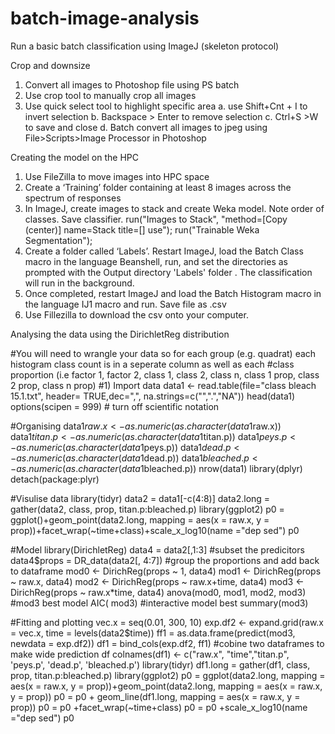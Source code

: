 # batch-image-analysis
Run a basic batch classification using ImageJ (skeleton protocol)

Crop and downsize

1.	Convert all images to Photoshop file using PS batch
2.	Use crop tool to manually crop all images
3.	Use quick select tool to highlight specific area
a.	use Shift+Cnt + I to invert selection
b.	Backspace > Enter to remove selection
c.	Ctrl+S >W to save and close
d.	Batch convert all images to jpeg using File>Scripts>Image Processor in Photoshop


Creating the model on the HPC

1.	Use FileZilla to move images into HPC space
2.	Create a ‘Training’ folder containing at least 8 images across the spectrum of responses
3.	In ImageJ, create images to stack and create Weka model. Note order of classes. Save classifier.
run("Images to Stack", "method=[Copy (center)] name=Stack title=[] use");
run("Trainable Weka Segmentation");
4.	Create a folder called ‘Labels’. Restart ImageJ, load the Batch Class macro in the language Beanshell, run, and set the directories as prompted with the Output directory 'Labels' folder . The classification will run in the background.
5.	Once completed, restart ImageJ and load the Batch Histogram macro in the language IJ1 macro and run. Save file as .csv
6.	Use Fillezilla to download the csv onto your computer. 



Analysing the data using the DirichletReg distribution

#You will need to wrangle your data so for each group (e.g. quadrat) each histogram class count is in a seperate column as well as each #class proportion (i.e factor 1, factor 2, class 1, class 2, class n, class 1 prop, class 2 prop, class n prop)
#1) Import data
data1 <- read.table(file="class bleach 15.1.txt", header= TRUE,dec=",", na.strings=c("",".","NA")) 
head(data1)
options(scipen = 999)  # turn off scientific notation


#Organising
data1$raw.x <- as.numeric(as.character(data1$raw.x))
data1$titan.p <- as.numeric(as.character(data1$titan.p))
data1$peys.p <- as.numeric(as.character(data1$peys.p))
data1$dead.p <- as.numeric(as.character(data1$dead.p))
data1$bleached.p <- as.numeric(as.character(data1$bleached.p))
nrow(data1)
library(dplyr)
detach(package:plyr)


#Visulise data
library(tidyr)
data2 = data1[-c(4:8)]
data2.long = gather(data2, class, prop, titan.p:bleached.p)
library(ggplot2)
p0 = ggplot()+geom_point(data2.long, mapping = aes(x = raw.x, y = prop))+facet_wrap(~time+class)+scale_x_log10(name ="dep sed")
p0


#Model
library(DirichletReg)
data4 = data2[,1:3]  #subset the predicitors
data4$props = DR_data(data2[, 4:7])   #group the proportions and add back to dataframe
mod0 <- DirichReg(props ~ 1, data4)
mod1 <- DirichReg(props ~ raw.x, data4)
mod2 <- DirichReg(props ~ raw.x+time, data4)
mod3 <- DirichReg(props ~ raw.x*time, data4)
anova(mod0, mod1, mod2, mod3)  #mod3 best model
AIC( mod3)  #interactive model best
summary(mod3)


#Fitting and plotting
vec.x = seq(0.01, 300, 10)
exp.df2 <- expand.grid(raw.x  = vec.x, 
                      time     = levels(data2$time))
ff1 = as.data.frame(predict(mod3, newdata = exp.df2))
df1 = bind_cols(exp.df2, ff1)  #cobine two dataframes to make wide prediction df
colnames(df1) <- c("raw.x", "time","titan.p", 'peys.p', 'dead.p', 'bleached.p')
library(tidyr)
df1.long = gather(df1, class, prop, titan.p:bleached.p)
library(ggplot2)
p0 = ggplot(data2.long, mapping = aes(x = raw.x, y = prop))+geom_point(data2.long, mapping = aes(x = raw.x, y = prop))
p0 = p0 + geom_line(df1.long,  mapping = aes(x = raw.x, y = prop))
p0 = p0 +facet_wrap(~time+class)
p0 = p0 +scale_x_log10(name ="dep sed")
p0








